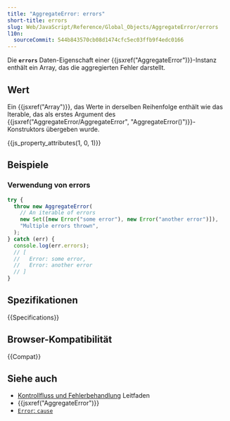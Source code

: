 ```yaml
---
title: "AggregateError: errors"
short-title: errors
slug: Web/JavaScript/Reference/Global_Objects/AggregateError/errors
l10n:
  sourceCommit: 544b843570cb08d1474cfc5ec03ffb9f4edc0166
---
```


Die **`errors`** Daten-Eigenschaft einer {{jsxref("AggregateError")}}-Instanz enthält ein Array, das die aggregierten Fehler darstellt.

## Wert

Ein {{jsxref("Array")}}, das Werte in derselben Reihenfolge enthält wie das Iterable, das als erstes Argument des {{jsxref("AggregateError/AggregateError", "AggregateError()")}}-Konstruktors übergeben wurde.

{{js_property_attributes(1, 0, 1)}}

## Beispiele

### Verwendung von errors

```js
try {
  throw new AggregateError(
    // An iterable of errors
    new Set([new Error("some error"), new Error("another error")]),
    "Multiple errors thrown",
  );
} catch (err) {
  console.log(err.errors);
  // [
  //   Error: some error,
  //   Error: another error
  // ]
}
```

## Spezifikationen

{{Specifications}}

## Browser-Kompatibilität

{{Compat}}

## Siehe auch

- [Kontrollfluss und Fehlerbehandlung](/de/docs/Web/JavaScript/Guide/Control_flow_and_error_handling) Leitfaden
- {{jsxref("AggregateError")}}
- [`Error`: `cause`](/de/docs/Web/JavaScript/Reference/Global_Objects/Error/cause)
